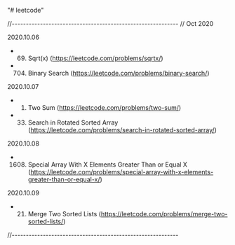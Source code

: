 "# leetcode"

//-----------------------------------------------------------
// Oct 2020

2020.10.06
-  69. Sqrt(x) (https://leetcode.com/problems/sqrtx/)
-  704. Binary Search (https://leetcode.com/problems/binary-search/)

2020.10.07
-  1. Two Sum (https://leetcode.com/problems/two-sum/)
-  33. Search in Rotated Sorted Array (https://leetcode.com/problems/search-in-rotated-sorted-array/)

2020.10.08
-  1608. Special Array With X Elements Greater Than or Equal X (https://leetcode.com/problems/special-array-with-x-elements-greater-than-or-equal-x/)

2020.10.09
-  21. Merge Two Sorted Lists (https://leetcode.com/problems/merge-two-sorted-lists/)

//-----------------------------------------------------------
